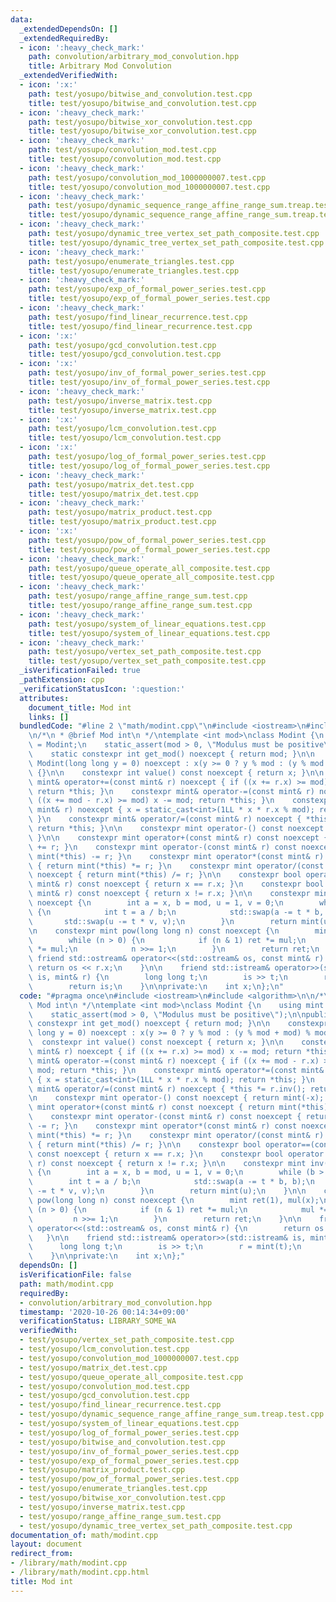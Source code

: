 ```yaml
---
data:
  _extendedDependsOn: []
  _extendedRequiredBy:
  - icon: ':heavy_check_mark:'
    path: convolution/arbitrary_mod_convolution.hpp
    title: Arbitrary Mod Convolution
  _extendedVerifiedWith:
  - icon: ':x:'
    path: test/yosupo/bitwise_and_convolution.test.cpp
    title: test/yosupo/bitwise_and_convolution.test.cpp
  - icon: ':heavy_check_mark:'
    path: test/yosupo/bitwise_xor_convolution.test.cpp
    title: test/yosupo/bitwise_xor_convolution.test.cpp
  - icon: ':heavy_check_mark:'
    path: test/yosupo/convolution_mod.test.cpp
    title: test/yosupo/convolution_mod.test.cpp
  - icon: ':heavy_check_mark:'
    path: test/yosupo/convolution_mod_1000000007.test.cpp
    title: test/yosupo/convolution_mod_1000000007.test.cpp
  - icon: ':heavy_check_mark:'
    path: test/yosupo/dynamic_sequence_range_affine_range_sum.treap.test.cpp
    title: test/yosupo/dynamic_sequence_range_affine_range_sum.treap.test.cpp
  - icon: ':heavy_check_mark:'
    path: test/yosupo/dynamic_tree_vertex_set_path_composite.test.cpp
    title: test/yosupo/dynamic_tree_vertex_set_path_composite.test.cpp
  - icon: ':heavy_check_mark:'
    path: test/yosupo/enumerate_triangles.test.cpp
    title: test/yosupo/enumerate_triangles.test.cpp
  - icon: ':heavy_check_mark:'
    path: test/yosupo/exp_of_formal_power_series.test.cpp
    title: test/yosupo/exp_of_formal_power_series.test.cpp
  - icon: ':heavy_check_mark:'
    path: test/yosupo/find_linear_recurrence.test.cpp
    title: test/yosupo/find_linear_recurrence.test.cpp
  - icon: ':x:'
    path: test/yosupo/gcd_convolution.test.cpp
    title: test/yosupo/gcd_convolution.test.cpp
  - icon: ':x:'
    path: test/yosupo/inv_of_formal_power_series.test.cpp
    title: test/yosupo/inv_of_formal_power_series.test.cpp
  - icon: ':heavy_check_mark:'
    path: test/yosupo/inverse_matrix.test.cpp
    title: test/yosupo/inverse_matrix.test.cpp
  - icon: ':x:'
    path: test/yosupo/lcm_convolution.test.cpp
    title: test/yosupo/lcm_convolution.test.cpp
  - icon: ':x:'
    path: test/yosupo/log_of_formal_power_series.test.cpp
    title: test/yosupo/log_of_formal_power_series.test.cpp
  - icon: ':heavy_check_mark:'
    path: test/yosupo/matrix_det.test.cpp
    title: test/yosupo/matrix_det.test.cpp
  - icon: ':heavy_check_mark:'
    path: test/yosupo/matrix_product.test.cpp
    title: test/yosupo/matrix_product.test.cpp
  - icon: ':x:'
    path: test/yosupo/pow_of_formal_power_series.test.cpp
    title: test/yosupo/pow_of_formal_power_series.test.cpp
  - icon: ':heavy_check_mark:'
    path: test/yosupo/queue_operate_all_composite.test.cpp
    title: test/yosupo/queue_operate_all_composite.test.cpp
  - icon: ':heavy_check_mark:'
    path: test/yosupo/range_affine_range_sum.test.cpp
    title: test/yosupo/range_affine_range_sum.test.cpp
  - icon: ':heavy_check_mark:'
    path: test/yosupo/system_of_linear_equations.test.cpp
    title: test/yosupo/system_of_linear_equations.test.cpp
  - icon: ':heavy_check_mark:'
    path: test/yosupo/vertex_set_path_composite.test.cpp
    title: test/yosupo/vertex_set_path_composite.test.cpp
  _isVerificationFailed: true
  _pathExtension: cpp
  _verificationStatusIcon: ':question:'
  attributes:
    document_title: Mod int
    links: []
  bundledCode: "#line 2 \"math/modint.cpp\"\n#include <iostream>\n#include <algorithm>\n\
    \n/*\n * @brief Mod int\n */\ntemplate <int mod>\nclass Modint {\n    using mint\
    \ = Modint;\n    static_assert(mod > 0, \"Modulus must be positive\");\n\npublic:\n\
    \    static constexpr int get_mod() noexcept { return mod; }\n\n    constexpr\
    \ Modint(long long y = 0) noexcept : x(y >= 0 ? y % mod : (y % mod + mod) % mod)\
    \ {}\n\n    constexpr int value() const noexcept { return x; }\n\n    constexpr\
    \ mint& operator+=(const mint& r) noexcept { if ((x += r.x) >= mod) x -= mod;\
    \ return *this; }\n    constexpr mint& operator-=(const mint& r) noexcept { if\
    \ ((x += mod - r.x) >= mod) x -= mod; return *this; }\n    constexpr mint& operator*=(const\
    \ mint& r) noexcept { x = static_cast<int>(1LL * x * r.x % mod); return *this;\
    \ }\n    constexpr mint& operator/=(const mint& r) noexcept { *this *= r.inv();\
    \ return *this; }\n\n    constexpr mint operator-() const noexcept { return mint(-x);\
    \ }\n\n    constexpr mint operator+(const mint& r) const noexcept { return mint(*this)\
    \ += r; }\n    constexpr mint operator-(const mint& r) const noexcept { return\
    \ mint(*this) -= r; }\n    constexpr mint operator*(const mint& r) const noexcept\
    \ { return mint(*this) *= r; }\n    constexpr mint operator/(const mint& r) const\
    \ noexcept { return mint(*this) /= r; }\n\n    constexpr bool operator==(const\
    \ mint& r) const noexcept { return x == r.x; }\n    constexpr bool operator!=(const\
    \ mint& r) const noexcept { return x != r.x; }\n\n    constexpr mint inv() const\
    \ noexcept {\n        int a = x, b = mod, u = 1, v = 0;\n        while (b > 0)\
    \ {\n            int t = a / b;\n            std::swap(a -= t * b, b);\n     \
    \       std::swap(u -= t * v, v);\n        }\n        return mint(u);\n    }\n\
    \n    constexpr mint pow(long long n) const noexcept {\n        mint ret(1), mul(x);\n\
    \        while (n > 0) {\n            if (n & 1) ret *= mul;\n            mul\
    \ *= mul;\n            n >>= 1;\n        }\n        return ret;\n    }\n\n   \
    \ friend std::ostream& operator<<(std::ostream& os, const mint& r) {\n       \
    \ return os << r.x;\n    }\n\n    friend std::istream& operator>>(std::istream&\
    \ is, mint& r) {\n        long long t;\n        is >> t;\n        r = mint(t);\n\
    \        return is;\n    }\n\nprivate:\n    int x;\n};\n"
  code: "#pragma once\n#include <iostream>\n#include <algorithm>\n\n/*\n * @brief\
    \ Mod int\n */\ntemplate <int mod>\nclass Modint {\n    using mint = Modint;\n\
    \    static_assert(mod > 0, \"Modulus must be positive\");\n\npublic:\n    static\
    \ constexpr int get_mod() noexcept { return mod; }\n\n    constexpr Modint(long\
    \ long y = 0) noexcept : x(y >= 0 ? y % mod : (y % mod + mod) % mod) {}\n\n  \
    \  constexpr int value() const noexcept { return x; }\n\n    constexpr mint& operator+=(const\
    \ mint& r) noexcept { if ((x += r.x) >= mod) x -= mod; return *this; }\n    constexpr\
    \ mint& operator-=(const mint& r) noexcept { if ((x += mod - r.x) >= mod) x -=\
    \ mod; return *this; }\n    constexpr mint& operator*=(const mint& r) noexcept\
    \ { x = static_cast<int>(1LL * x * r.x % mod); return *this; }\n    constexpr\
    \ mint& operator/=(const mint& r) noexcept { *this *= r.inv(); return *this; }\n\
    \n    constexpr mint operator-() const noexcept { return mint(-x); }\n\n    constexpr\
    \ mint operator+(const mint& r) const noexcept { return mint(*this) += r; }\n\
    \    constexpr mint operator-(const mint& r) const noexcept { return mint(*this)\
    \ -= r; }\n    constexpr mint operator*(const mint& r) const noexcept { return\
    \ mint(*this) *= r; }\n    constexpr mint operator/(const mint& r) const noexcept\
    \ { return mint(*this) /= r; }\n\n    constexpr bool operator==(const mint& r)\
    \ const noexcept { return x == r.x; }\n    constexpr bool operator!=(const mint&\
    \ r) const noexcept { return x != r.x; }\n\n    constexpr mint inv() const noexcept\
    \ {\n        int a = x, b = mod, u = 1, v = 0;\n        while (b > 0) {\n    \
    \        int t = a / b;\n            std::swap(a -= t * b, b);\n            std::swap(u\
    \ -= t * v, v);\n        }\n        return mint(u);\n    }\n\n    constexpr mint\
    \ pow(long long n) const noexcept {\n        mint ret(1), mul(x);\n        while\
    \ (n > 0) {\n            if (n & 1) ret *= mul;\n            mul *= mul;\n   \
    \         n >>= 1;\n        }\n        return ret;\n    }\n\n    friend std::ostream&\
    \ operator<<(std::ostream& os, const mint& r) {\n        return os << r.x;\n \
    \   }\n\n    friend std::istream& operator>>(std::istream& is, mint& r) {\n  \
    \      long long t;\n        is >> t;\n        r = mint(t);\n        return is;\n\
    \    }\n\nprivate:\n    int x;\n};"
  dependsOn: []
  isVerificationFile: false
  path: math/modint.cpp
  requiredBy:
  - convolution/arbitrary_mod_convolution.hpp
  timestamp: '2020-10-26 00:14:34+09:00'
  verificationStatus: LIBRARY_SOME_WA
  verifiedWith:
  - test/yosupo/vertex_set_path_composite.test.cpp
  - test/yosupo/lcm_convolution.test.cpp
  - test/yosupo/convolution_mod_1000000007.test.cpp
  - test/yosupo/matrix_det.test.cpp
  - test/yosupo/queue_operate_all_composite.test.cpp
  - test/yosupo/convolution_mod.test.cpp
  - test/yosupo/gcd_convolution.test.cpp
  - test/yosupo/find_linear_recurrence.test.cpp
  - test/yosupo/dynamic_sequence_range_affine_range_sum.treap.test.cpp
  - test/yosupo/system_of_linear_equations.test.cpp
  - test/yosupo/log_of_formal_power_series.test.cpp
  - test/yosupo/bitwise_and_convolution.test.cpp
  - test/yosupo/inv_of_formal_power_series.test.cpp
  - test/yosupo/exp_of_formal_power_series.test.cpp
  - test/yosupo/matrix_product.test.cpp
  - test/yosupo/pow_of_formal_power_series.test.cpp
  - test/yosupo/enumerate_triangles.test.cpp
  - test/yosupo/bitwise_xor_convolution.test.cpp
  - test/yosupo/inverse_matrix.test.cpp
  - test/yosupo/range_affine_range_sum.test.cpp
  - test/yosupo/dynamic_tree_vertex_set_path_composite.test.cpp
documentation_of: math/modint.cpp
layout: document
redirect_from:
- /library/math/modint.cpp
- /library/math/modint.cpp.html
title: Mod int
---
```

